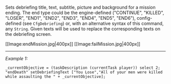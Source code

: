 Sets debriefing title, text, subtitle, picture and background for a mission ending. The end type could be the engine-defined ("CONTINUE", "KILLED", "LOSER", "END1", "END2", "END3", "END4", "END5", "END6"), config-defined (see `CfgDebriefing`) or, with an alternative syntax of this command, any `String`. Given texts will be used to replace the corresponding texts on the debriefing screen. 


[[Image:endMission.jpg|400px]] [[Image:failMission.jpg|400px]]


---
*Example 1:*
```sqf
_currentObjective = (taskDescription (currentTask player)) select 2;
"endDeath" setDebriefingText ["You Lose","All of your men were killed while assaulting the " + _currentObjective];
```